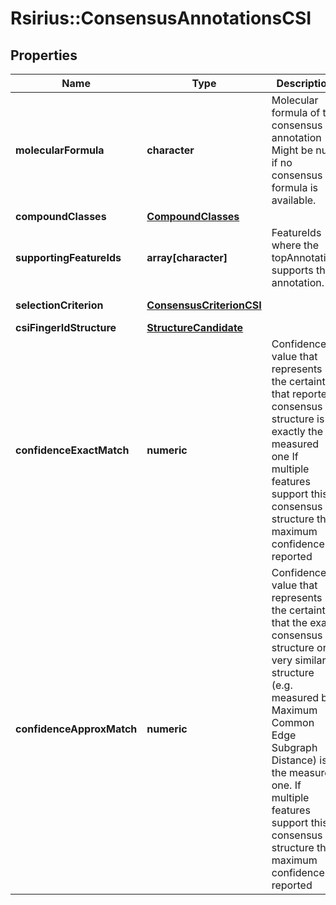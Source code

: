 # Rsirius::ConsensusAnnotationsCSI


## Properties
Name | Type | Description | Notes
------------ | ------------- | ------------- | -------------
**molecularFormula** | **character** | Molecular formula of the consensus annotation  Might be null if no consensus formula is available. | [optional] 
**compoundClasses** | [**CompoundClasses**](CompoundClasses.md) |  | [optional] 
**supportingFeatureIds** | **array[character]** | FeatureIds where the topAnnotation supports this annotation. | [optional] 
**selectionCriterion** | [**ConsensusCriterionCSI**](ConsensusCriterionCSI.md) |  | [optional] [Enum: ] 
**csiFingerIdStructure** | [**StructureCandidate**](StructureCandidate.md) |  | [optional] 
**confidenceExactMatch** | **numeric** | Confidence value that represents the certainty that reported consensus structure is exactly the measured one  If multiple features support this consensus structure the maximum confidence is reported | [optional] 
**confidenceApproxMatch** | **numeric** | Confidence value that represents the certainty that the exact consensus structure or a very similar  structure (e.g. measured by Maximum Common Edge Subgraph Distance) is the measured one.  If multiple features support this consensus structure the maximum confidence is reported | [optional] 


